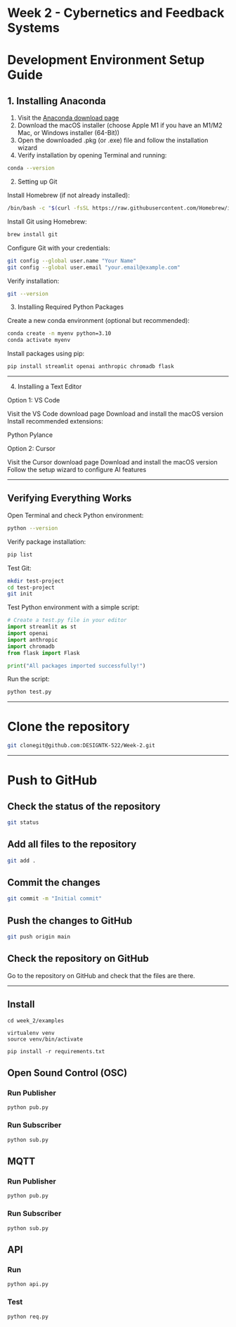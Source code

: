 # Week 2 - Cybernetics and Feedback Systems

# Development Environment Setup Guide

## 1. Installing Anaconda

1. Visit the [Anaconda download page](https://www.anaconda.com/download/success)
2. Download the macOS installer (choose Apple M1 if you have an M1/M2 Mac, or Windows installer (64-Bit))
3. Open the downloaded .pkg (or .exe) file and follow the installation wizard
4. Verify installation by opening Terminal and running:

```bash
conda --version
```
2. Setting up Git

Install Homebrew (if not already installed):

```bash
/bin/bash -c "$(curl -fsSL https://raw.githubusercontent.com/Homebrew/install/HEAD/install.sh)"
```

Install Git using Homebrew:

```bash
brew install git
```

Configure Git with your credentials:

```bash
git config --global user.name "Your Name"
git config --global user.email "your.email@example.com"
```

Verify installation:

```bash
git --version
```

3. Installing Required Python Packages

Create a new conda environment (optional but recommended):

```bash
conda create -n myenv python=3.10
conda activate myenv
```

Install packages using pip:

```bash
pip install streamlit openai anthropic chromadb flask
```

----

4. Installing a Text Editor


Option 1: VS Code

Visit the VS Code download page
Download and install the macOS version
Install recommended extensions:

Python
Pylance

Option 2: Cursor

Visit the Cursor download page
Download and install the macOS version
Follow the setup wizard to configure AI features

----

## Verifying Everything Works

Open Terminal and check Python environment:

```bash
python --version
```

Verify package installation:

```bash
pip list
```

Test Git:

```bash
mkdir test-project
cd test-project
git init
```

Test Python environment with a simple script:

```python
# Create a test.py file in your editor
import streamlit as st
import openai
import anthropic
import chromadb
from flask import Flask

print("All packages imported successfully!")
```

Run the script:

```bash
python test.py
```

----

# Clone the repository

```bash
git clonegit@github.com:DESIGNTK-522/Week-2.git
```

----

# Push to GitHub

## Check the status of the repository

```bash
git status
```

## Add all files to the repository

```bash
git add .
```

## Commit the changes

```bash
git commit -m "Initial commit"
```

## Push the changes to GitHub

```bash
git push origin main
```

## Check the repository on GitHub

Go to the repository on GitHub and check that the files are there.


----

## Install

```
cd week_2/examples

virtualenv venv
source venv/bin/activate

pip install -r requirements.txt
```

## Open Sound Control (OSC)

### Run Publisher   

```
python pub.py
```

### Run Subscriber

```
python sub.py
```


## MQTT

### Run Publisher

```
python pub.py
```

### Run Subscriber

```
python sub.py
```

## API

### Run

```
python api.py
```

### Test

```
python req.py
```